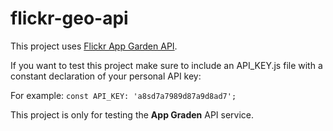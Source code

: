 # flickr-geo-api

This project uses [Flickr App Garden API](https://www.flickr.com/services/api/).

If you want to test this project make sure to include an API_KEY.js file with a constant declaration of your personal API key:

For example:
`const API_KEY: 'a8sd7a7989d87a9d8ad7';`

This project is only for testing the **App Graden** API service.